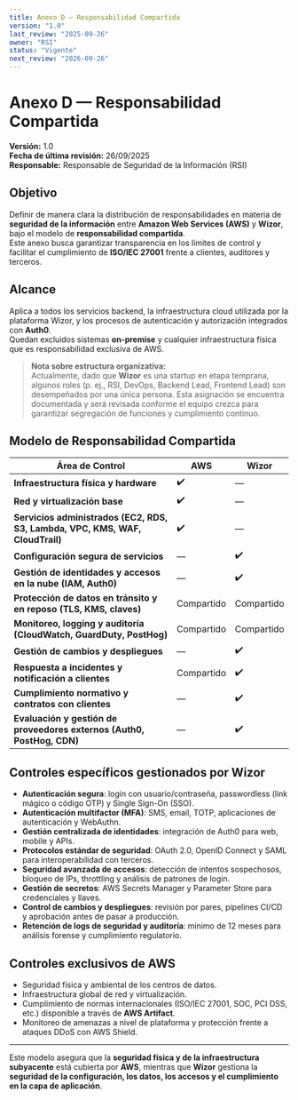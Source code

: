 ```yaml
---
title: Anexo D — Responsabilidad Compartida
version: "1.0"
last_review: "2025-09-26"
owner: "RSI"
status: "Vigente"
next_review: "2026-09-26"
---
```


# Anexo D — Responsabilidad Compartida

**Versión:** 1.0  
**Fecha de última revisión:** 26/09/2025  
**Responsable:** Responsable de Seguridad de la Información (RSI)

## Objetivo
Definir de manera clara la distribución de responsabilidades en materia de **seguridad de la información** entre **Amazon Web Services (AWS)** y **Wizor**, bajo el modelo de **responsabilidad compartida**.  
Este anexo busca garantizar transparencia en los límites de control y facilitar el cumplimiento de **ISO/IEC 27001** frente a clientes, auditores y terceros.

## Alcance
Aplica a todos los servicios backend, la infraestructura cloud utilizada por la plataforma Wizor, y los procesos de autenticación y autorización integrados con **Auth0**.  
Quedan excluidos sistemas **on-premise** y cualquier infraestructura física que es responsabilidad exclusiva de AWS.

> **Nota sobre estructura organizativa:**  
> Actualmente, dado que **Wizor** es una startup en etapa temprana, algunos roles (p. ej., RSI, DevOps, Backend Lead, Frontend Lead) son desempeñados por una única persona. Esta asignación se encuentra documentada y será revisada conforme el equipo crezca para garantizar segregación de funciones y cumplimiento continuo.

## Modelo de Responsabilidad Compartida

| Área de Control                                                               | AWS        | Wizor      |
|-------------------------------------------------------------------------------|------------|------------|
| **Infraestructura física y hardware**                                         | ✔️         | —          |
| **Red y virtualización base**                                                 | ✔️         | —          |
| **Servicios administrados (EC2, RDS, S3, Lambda, VPC, KMS, WAF, CloudTrail)** | ✔️         | —          |
| **Configuración segura de servicios**                                         | —          | ✔️         |
| **Gestión de identidades y accesos en la nube (IAM, Auth0)**                  | —          | ✔️         |
| **Protección de datos en tránsito y en reposo (TLS, KMS, claves)**            | Compartido | Compartido |
| **Monitoreo, logging y auditoría (CloudWatch, GuardDuty, PostHog)**           | Compartido | Compartido |
| **Gestión de cambios y despliegues**                                          | —          | ✔️         |
| **Respuesta a incidentes y notificación a clientes**                          | Compartido | ✔️         |
| **Cumplimiento normativo y contratos con clientes**                           | —          | ✔️         |
| **Evaluación y gestión de proveedores externos (Auth0, PostHog, CDN)**        | —          | ✔️         |

## Controles específicos gestionados por Wizor

- **Autenticación segura**: login con usuario/contraseña, passwordless (link mágico o código OTP) y Single Sign-On (SSO).
- **Autenticación multifactor (MFA)**: SMS, email, TOTP, aplicaciones de autenticación y WebAuthn.
- **Gestión centralizada de identidades**: integración de Auth0 para web, mobile y APIs.
- **Protocolos estándar de seguridad**: OAuth 2.0, OpenID Connect y SAML para interoperabilidad con terceros.
- **Seguridad avanzada de accesos**: detección de intentos sospechosos, bloqueo de IPs, throttling y análisis de patrones de login.
- **Gestión de secretos**: AWS Secrets Manager y Parameter Store para credenciales y llaves.
- **Control de cambios y despliegues**: revisión por pares, pipelines CI/CD y aprobación antes de pasar a producción.
- **Retención de logs de seguridad y auditoría**: mínimo de 12 meses para análisis forense y cumplimiento regulatorio.

## Controles exclusivos de AWS

- Seguridad física y ambiental de los centros de datos.
- Infraestructura global de red y virtualización.
- Cumplimiento de normas internacionales (ISO/IEC 27001, SOC, PCI DSS, etc.) disponible a través de **AWS Artifact**.
- Monitoreo de amenazas a nivel de plataforma y protección frente a ataques DDoS con AWS Shield.

---

Este modelo asegura que la **seguridad física y de la infraestructura subyacente** está cubierta por **AWS**, mientras que **Wizor** gestiona la **seguridad de la configuración, los datos, los accesos y el cumplimiento en la capa de aplicación**.